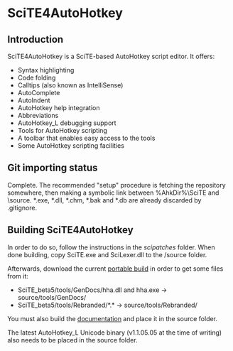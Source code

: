 SciTE4AutoHotkey
================

Introduction
------------

SciTE4AutoHotkey is a SciTE-based AutoHotkey script editor. It offers:

* Syntax highlighting
* Code folding
* Calltips (also known as IntelliSense)
* AutoComplete
* AutoIndent
* AutoHotkey help integration
* Abbreviations
* AutoHotkey_L debugging support
* Tools for AutoHotkey scripting
* A toolbar that enables easy access to the tools
* Some AutoHotkey scripting facilities

Git importing status
--------------------

Complete. The recommended "setup" procedure is fetching the repository somewhere, then making a symbolic link between %AhkDir%\SciTE and <repo-dir>\source. \*.exe, \*.dll, \*.chm, \*.bak and \*.db are already discarded by .gitignore.

Building SciTE4AutoHotkey
-------------------------

In order to do so, follow the instructions in the *scipatches* folder. When done building, copy SciTE.exe and SciLexer.dll to the /source folder.

Afterwards, download the current [portable build](http://www.autohotkey.net/~fincs/SciTE4AutoHotkey_3/SciTE4AutoHotkey_v3_beta5a_Portable.zip) in order to get some files from it:

* SciTE_beta5/tools/GenDocs/hha.dll and hha.exe -> source/tools/GenDocs/
* SciTE_beta5/tools/Rebranded/\*.\* -> source/tools/Rebranded/

You must also build the [documentation](https://github.com/fincs/SciTE4AHK-Docs) and place it in the source folder.

The latest AutoHotkey_L Unicode binary (v1.1.05.05 at the time of writing) also needs to be placed in the source folder.
